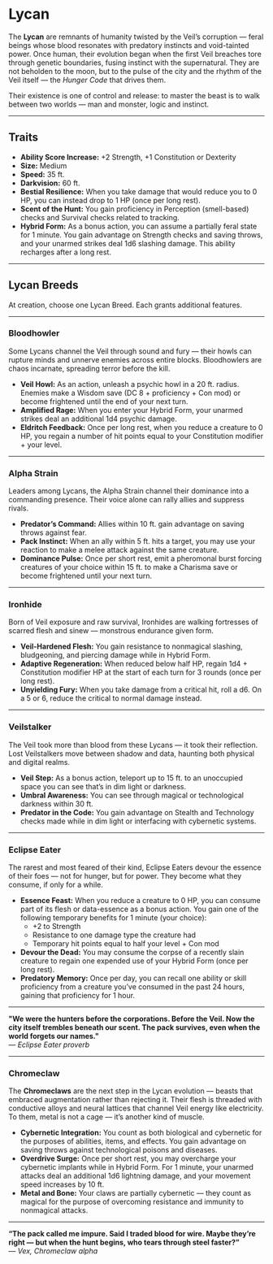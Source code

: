 # Lycan

The **Lycan** are remnants of humanity twisted by the Veil’s corruption — feral beings whose blood resonates with predatory instincts and void-tainted power. Once human, their evolution began when the first Veil breaches tore through genetic boundaries, fusing instinct with the supernatural. They are not beholden to the moon, but to the pulse of the city and the rhythm of the Veil itself — the *Hunger Code* that drives them.

Their existence is one of control and release: to master the beast is to walk between two worlds — man and monster, logic and instinct.

---

## Traits
- **Ability Score Increase:** +2 Strength, +1 Constitution or Dexterity  
- **Size:** Medium  
- **Speed:** 35 ft.  
- **Darkvision:** 60 ft.  
- **Bestial Resilience:** When you take damage that would reduce you to 0 HP, you can instead drop to 1 HP (once per long rest).  
- **Scent of the Hunt:** You gain proficiency in Perception (smell-based) checks and Survival checks related to tracking.  
- **Hybrid Form:** As a bonus action, you can assume a partially feral state for 1 minute. You gain advantage on Strength checks and saving throws, and your unarmed strikes deal 1d6 slashing damage. This ability recharges after a long rest.  

---

## Lycan Breeds
At creation, choose one Lycan Breed. Each grants additional features.

---

### **Bloodhowler**
Some Lycans channel the Veil through sound and fury — their howls can rupture minds and unnerve enemies across entire blocks. Bloodhowlers are chaos incarnate, spreading terror before the kill.

- **Veil Howl:** As an action, unleash a psychic howl in a 20 ft. radius. Enemies make a Wisdom save (DC 8 + proficiency + Con mod) or become frightened until the end of your next turn.  
- **Amplified Rage:** When you enter your Hybrid Form, your unarmed strikes deal an additional 1d4 psychic damage.  
- **Eldritch Feedback:** Once per long rest, when you reduce a creature to 0 HP, you regain a number of hit points equal to your Constitution modifier + your level.  

---

### **Alpha Strain**
Leaders among Lycans, the Alpha Strain channel their dominance into a commanding presence. Their voice alone can rally allies and suppress rivals.

- **Predator’s Command:** Allies within 10 ft. gain advantage on saving throws against fear.  
- **Pack Instinct:** When an ally within 5 ft. hits a target, you may use your reaction to make a melee attack against the same creature.  
- **Dominance Pulse:** Once per short rest, emit a pheromonal burst forcing creatures of your choice within 15 ft. to make a Charisma save or become frightened until your next turn.  

---

### **Ironhide**
Born of Veil exposure and raw survival, Ironhides are walking fortresses of scarred flesh and sinew — monstrous endurance given form.

- **Veil-Hardened Flesh:** You gain resistance to nonmagical slashing, bludgeoning, and piercing damage while in Hybrid Form.  
- **Adaptive Regeneration:** When reduced below half HP, regain 1d4 + Constitution modifier HP at the start of each turn for 3 rounds (once per long rest).  
- **Unyielding Fury:** When you take damage from a critical hit, roll a d6. On a 5 or 6, reduce the critical to normal damage instead.  

---

### **Veilstalker**
The Veil took more than blood from these Lycans — it took their reflection. Lost Veilstalkers move between shadow and data, haunting both physical and digital realms.

- **Veil Step:** As a bonus action, teleport up to 15 ft. to an unoccupied space you can see that’s in dim light or darkness.  
- **Umbral Awareness:** You can see through magical or technological darkness within 30 ft.  
- **Predator in the Code:** You gain advantage on Stealth and Technology checks made while in dim light or interfacing with cybernetic systems.  

---

### **Eclipse Eater**
The rarest and most feared of their kind, Eclipse Eaters devour the essence of their foes — not for hunger, but for power. They become what they consume, if only for a while.

- **Essence Feast:** When you reduce a creature to 0 HP, you can consume part of its flesh or data-essence as a bonus action. You gain one of the following temporary benefits for 1 minute (your choice):  
  - +2 to Strength  
  - Resistance to one damage type the creature had  
  - Temporary hit points equal to half your level + Con mod  
- **Devour the Dead:** You may consume the corpse of a recently slain creature to regain one expended use of your Hybrid Form (once per long rest).  
- **Predatory Memory:** Once per day, you can recall one ability or skill proficiency from a creature you’ve consumed in the past 24 hours, gaining that proficiency for 1 hour.  

---

**"We were the hunters before the corporations. Before the Veil. Now the city itself trembles beneath our scent. The pack survives, even when the world forgets our names."**  
— *Eclipse Eater proverb*

---

### **Chromeclaw**
The **Chromeclaws** are the next step in the Lycan evolution — beasts that embraced augmentation rather than rejecting it. Their flesh is threaded with conductive alloys and neural lattices that channel Veil energy like electricity. To them, metal is not a cage — it’s another kind of muscle.

- **Cybernetic Integration:** You count as both biological and cybernetic for the purposes of abilities, items, and effects. You gain advantage on saving throws against technological poisons and diseases.  
- **Overdrive Surge:** Once per short rest, you may overcharge your cybernetic implants while in Hybrid Form. For 1 minute, your unarmed attacks deal an additional 1d6 lightning damage, and your movement speed increases by 10 ft.   
- **Metal and Bone:** Your claws are partially cybernetic — they count as magical for the purpose of overcoming resistance and immunity to nonmagical attacks.  

---

**“The pack called me impure. Said I traded blood for wire. Maybe they’re right — but when the hunt begins, who tears through steel faster?”**  
— *Vex, Chromeclaw alpha*

